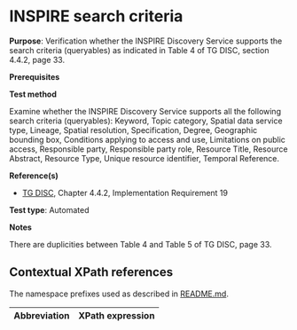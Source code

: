 # INSPIRE search criteria

**Purpose**: Verification whether the INSPIRE Discovery Service supports the search criteria (queryables) as indicated in Table 4 of TG DISC, section 4.4.2, page 33.

**Prerequisites**


**Test method**

Examine whether the INSPIRE Discovery Service supports all the following search criteria (queryables): Keyword, Topic category, Spatial data service type, Lineage, Spatial resolution, Specification, Degree, Geographic bounding box, Conditions applying to access and use, Limitations on public access, Responsible party, Responsible party role, Resource Title, Resource Abstract, Resource Type, Unique resource identifier, Temporal Reference.

**Reference(s)**

* [TG DISC](README.md#ref_TG_DISC), Chapter 4.4.2, Implementation Requirement 19


**Test type**: Automated

**Notes**

There are duplicities between Table 4 and Table 5 of TG DISC, page 33.

## Contextual XPath references

The namespace prefixes used as described in [README.md](README.md#namespaces).

Abbreviation                                               |  XPath expression
---------------------------------------------------------- | -------------------------------------------------------------------------
